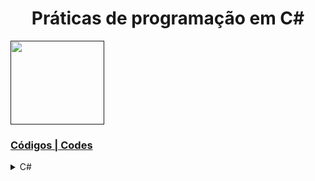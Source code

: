<!--xAboutx-->
<h1 align="center">Práticas de programação em C#</h1>
 
 <!--xiconsx-->
   <!-- xCx -->
<p align="left">
  <a href="" <a/> 
  <img src="assets/c1.png "c1" tittle="c1" height="134" width="150">
                                                       
</p>
                                                                                                                                                                                                    
 <!--xsummaryx-->                                                                                                                                 
<h3> Códigos | Codes </h3>
 <!--C#-->                                                
 <details>                                        
   <div>
    <h4>List #1 - 10 questões| List #1</h4>
    <a href="https://github.com/viegox1/DigitalInovationOne/tree/main/Csharp/Basic%20Math%20Challenges">Estrutura de repetição com todas as questões dentro dos cases | </a><br/>
  </div> 
  <summary><span>C#</span></summary>  
  <p></p>
</details>
